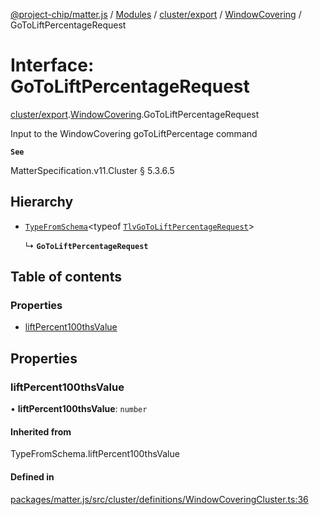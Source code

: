 [@project-chip/matter.js](../README.md) / [Modules](../modules.md) / [cluster/export](../modules/cluster_export.md) / [WindowCovering](../modules/cluster_export.WindowCovering.md) / GoToLiftPercentageRequest

# Interface: GoToLiftPercentageRequest

[cluster/export](../modules/cluster_export.md).[WindowCovering](../modules/cluster_export.WindowCovering.md).GoToLiftPercentageRequest

Input to the WindowCovering goToLiftPercentage command

**`See`**

MatterSpecification.v11.Cluster § 5.3.6.5

## Hierarchy

- [`TypeFromSchema`](../modules/tlv_export.md#typefromschema)\<typeof [`TlvGoToLiftPercentageRequest`](../modules/cluster_export.WindowCovering.md#tlvgotoliftpercentagerequest)\>

  ↳ **`GoToLiftPercentageRequest`**

## Table of contents

### Properties

- [liftPercent100thsValue](cluster_export.WindowCovering.GoToLiftPercentageRequest.md#liftpercent100thsvalue)

## Properties

### liftPercent100thsValue

• **liftPercent100thsValue**: `number`

#### Inherited from

TypeFromSchema.liftPercent100thsValue

#### Defined in

[packages/matter.js/src/cluster/definitions/WindowCoveringCluster.ts:36](https://github.com/project-chip/matter.js/blob/c0d55745d5279e16fdfaa7d2c564daa31e19c627/packages/matter.js/src/cluster/definitions/WindowCoveringCluster.ts#L36)
